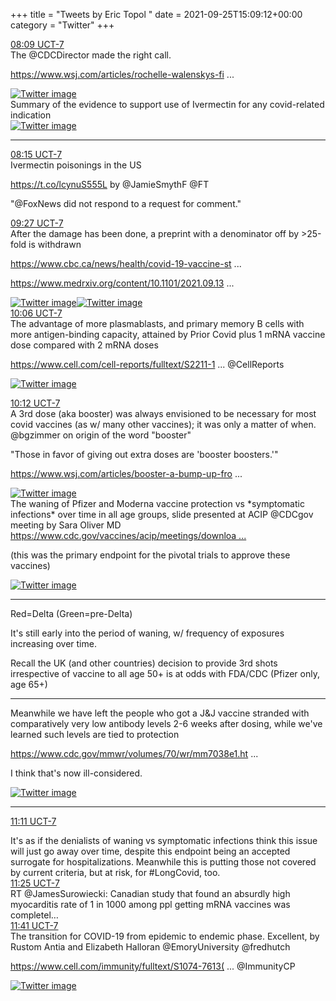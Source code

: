 +++
title = "Tweets by Eric Topol " 
date = 2021-09-25T15:09:12+00:00
category = "Twitter"
+++
<div class="tweet"> 
<div class="profile"> 
<a href="https://twitter.com/erictopol/status/1441781841938161671" target="_blank" rel="noreferer">08:09 UCT-7</a> 
</div> 
<div class="content"> 
The @CDCDirector made the right call.

<a href="https://www.wsj.com/articles/rochelle-walenskys-finest-hour-cdc-fda-janet-woodcock-biden-administration-covid-booster-vaccine-shots-11632511818?mod=opinion_lead_pos1" target="_blank" rel="noreferer">https://www.wsj.com/articles/rochelle-walenskys-fi ...</a> 
 </div> 
<a href="/twitter/erictopol/images/FAI8rmVUcAY9eaa.jpg"  ><img src="/twitter/erictopol/images/FAI8rmVUcAY9eaa.jpg" alt="Twitter image" ></img></a></div> 
<div class="thread"> 
<div class="thread-content"> 
Summary of the evidence to support use of Ivermectin for any covid-related indication </div> 
<a href="/twitter/erictopol/images/E_5wLRlUYAUx5UC.png"  ><img src="/twitter/erictopol/images/E_5wLRlUYAUx5UC.png" alt="Twitter image" ></img></a><hr><div class="profile"> 
<a href="https://twitter.com/erictopol/status/1441783539121328129" target="_blank" rel="noreferer">08:15 UCT-7</a> 
</div> 
<div class="content"> 
Ivermectin poisonings in the US

https://t.co/lcynuS555L by @JamieSmythF @FT

"@FoxNews did not respond to a request for comment."</div> 
</div> 
<div class="tweet"> 
<div class="profile"> 
<a href="https://twitter.com/erictopol/status/1441801478943887365" target="_blank" rel="noreferer">09:27 UCT-7</a> 
</div> 
<div class="content"> 
After the damage has been done, a preprint with a denominator off by &gt;25-fold is withdrawn

<a href="https://www.cbc.ca/news/health/covid-19-vaccine-study-error-anti-vaxxers-1.6188806" target="_blank" rel="noreferer">https://www.cbc.ca/news/health/covid-19-vaccine-st ...</a> 


<a href="https://www.medrxiv.org/content/10.1101/2021.09.13.21262182v2" target="_blank" rel="noreferer">https://www.medrxiv.org/content/10.1101/2021.09.13 ...</a> 
 </div> 
<a href="/twitter/erictopol/images/FAJOHrDVUAAbQpK.jpg"  ><img src="/twitter/erictopol/images/FAJOHrDVUAAbQpK.jpg" alt="Twitter image" ></img></a><a href="/twitter/erictopol/images/FAJOJeAVIAMwysu.jpg"  ><img src="/twitter/erictopol/images/FAJOJeAVIAMwysu.jpg" alt="Twitter image" ></img></a></div> 
<div class="tweet"> 
<div class="profile"> 
<a href="https://twitter.com/erictopol/status/1441811340964732931" target="_blank" rel="noreferer">10:06 UCT-7</a> 
</div> 
<div class="content"> 
The advantage of more plasmablasts, and primary memory B cells with more antigen-binding capacity, attained by Prior Covid plus 1 mRNA vaccine dose compared with 2 mRNA doses

<a href="https://www.cell.com/cell-reports/fulltext/S2211-1247(21)01287-0" target="_blank" rel="noreferer">https://www.cell.com/cell-reports/fulltext/S2211-1 ...</a> 
 @CellReports </div> 
<a href="/twitter/erictopol/images/FAJWJekVkAkXTsC.jpg"  ><img src="/twitter/erictopol/images/FAJWJekVkAkXTsC.jpg" alt="Twitter image" ></img></a></div> 
<div class="tweet"> 
<div class="profile"> 
<a href="https://twitter.com/erictopol/status/1441812930178129922" target="_blank" rel="noreferer">10:12 UCT-7</a> 
</div> 
<div class="content"> 
A 3rd dose (aka booster) was always envisioned to be necessary for most covid vaccines (as w/ many other vaccines); it was only a matter of when. @bgzimmer on origin of the word "booster"

"Those in favor of giving out extra doses are 'booster boosters.'"

<a href="https://www.wsj.com/articles/booster-a-bump-up-from-belowfor-your-immunity-11632435132?mod=searchresults_pos1&page=1" target="_blank" rel="noreferer">https://www.wsj.com/articles/booster-a-bump-up-fro ...</a> 
 </div> 
<a href="/twitter/erictopol/images/FAJYgQtVIAg7nwU.jpg"  ><img src="/twitter/erictopol/images/FAJYgQtVIAg7nwU.jpg" alt="Twitter image" ></img></a></div> 
<div class="thread"> 
<div class="thread-content"> 
The waning of Pfizer and Moderna vaccine protection vs *symptomatic infections* over time in all age groups, slide presented at ACIP @CDCgov meeting by Sara Oliver MD <a href="https://www.cdc.gov/vaccines/acip/meetings/downloads/slides-2021-9-23/03-COVID-Oliver.pdf" target="_blank" rel="noreferer">https://www.cdc.gov/vaccines/acip/meetings/downloa ...</a> 


(this was the primary endpoint for the pivotal trials to approve these vaccines) </div> 
<a href="/twitter/erictopol/images/FAJcZBcVcAMQrMh.jpg"  ><img src="/twitter/erictopol/images/FAJcZBcVcAMQrMh.jpg" alt="Twitter image" ></img></a><hr><div class="thread-content"> 
Red=Delta (Green=pre-Delta)

It's still early into the period of waning, w/ frequency of exposures increasing over time.

Recall the UK (and other countries) decision to provide 3rd shots irrespective of vaccine to all age 50+ is at odds with FDA/CDC (Pfizer only, age 65+)</div> 
<hr><div class="thread-content"> 
Meanwhile we have left the people who got a J&amp;J vaccine stranded with comparatively very low antibody levels 2-6 weeks after dosing, while we've learned such levels are tied to protection

<a href="https://www.cdc.gov/mmwr/volumes/70/wr/mm7038e1.htm?s_cid=mm7038e1_w" target="_blank" rel="noreferer">https://www.cdc.gov/mmwr/volumes/70/wr/mm7038e1.ht ...</a> 


I think that's now ill-considered. </div> 
<a href="/twitter/erictopol/images/FAJj0tmVcAcNDUw.jpg"  ><img src="/twitter/erictopol/images/FAJj0tmVcAcNDUw.jpg" alt="Twitter image" ></img></a><hr><div class="profile"> 
<a href="https://twitter.com/erictopol/status/1441827832670216196" target="_blank" rel="noreferer">11:11 UCT-7</a> 
</div> 
<div class="content"> 
It's as if the denialists of waning vs symptomatic infections think this issue will just go away over time, despite this endpoint being an accepted surrogate for hospitalizations. Meanwhile this is putting those not covered by current criteria, but at risk, for #LongCovid, too.</div> 
</div> 
<div class="tweet"> 
<div class="profile"> 
<a href="https://twitter.com/erictopol/status/1441831326986870784" target="_blank" rel="noreferer">11:25 UCT-7</a> 
</div> 
<div class="content"> 
RT @JamesSurowiecki: Canadian study that found an absurdly high myocarditis rate of 1 in 1000 among ppl getting mRNA vaccines was completel…</div> 
</div> 
<div class="tweet"> 
<div class="profile"> 
<a href="https://twitter.com/erictopol/status/1441835361181700101" target="_blank" rel="noreferer">11:41 UCT-7</a> 
</div> 
<div class="content"> 
The transition for COVID-19 from epidemic to endemic phase. Excellent, by Rustom Antia and Elizabeth Halloran @EmoryUniversity @fredhutch 

<a href="https://www.cell.com/immunity/fulltext/S1074-7613(21)00404-0#relatedArticles" target="_blank" rel="noreferer">https://www.cell.com/immunity/fulltext/S1074-7613( ...</a> 
 @ImmunityCP </div> 
<a href="/twitter/erictopol/images/FAJss8bVkAAH7uT.jpg"  ><img src="/twitter/erictopol/images/FAJss8bVkAAH7uT.jpg" alt="Twitter image" ></img></a></div> 


